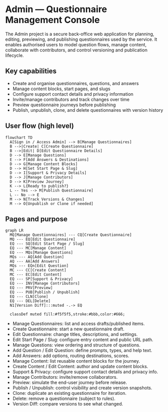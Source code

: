 # Admin — Questionnaire Management Console

The Admin project is a secure back-office web application for planning, editing, previewing, and publishing questionnaires used by the service. It enables authorised users to model question flows, manage content, collaborate with contributors, and control versioning and publication lifecycle.

## Key capabilities
- Create and organise questionnaires, questions, and answers
- Manage content blocks, start pages, and slugs
- Configure support contact details and privacy information
- Invite/manage contributors and track changes over time
- Preview questionnaire journeys before publishing
- Publish, unpublish, clone, and delete questionnaires with version history

## User flow (high level)

```mermaid
flowchart TD
  A[Sign in / Access Admin] --> B[Manage Questionnaires]
  B -->|Create| C[Create Questionnaire]
  B -->|Edit| D[Edit Questionnaire Details]
  D --> E[Manage Questions]
  E --> F[Add Answers & Destinations]
  D --> G[Manage Content Blocks]
  D --> H[Set Start Page & Slug]
  D --> I[Support & Privacy Details]
  D --> J[Manage Contributors]
  D --> K[Preview Journey]
  K --> L{Ready to publish?}
  L -- Yes --> M[Publish Questionnaire]
  L -- No --> E
  M --> N[Track Versions & Changes]
  M --> O[Unpublish or Clone if needed]
```


## Pages and purpose

```mermaid
graph LR
  MQ[Manage Questionnaires] --- CQ[Create Questionnaire]
  MQ --- EQ[Edit Questionnaire]
  EQ --- SQ[Edit Start Page / Slug]
  EQ --- MC[Manage Content]
  EQ --- MQs[Manage Questions]
  MQs --- AQ[Add Question]
  AQ --- AA[Add Answers]
  MQs --- EQn[Edit Question]
  MC --- CC[Create Content]
  MC --- EC[Edit Content]
  EQ --- SP[Support & Privacy]
  EQ --- INV[Manage Contributors]
  EQ --- PRV[Preview]
  EQ --- PUB[Publish / Unpublish]
  EQ --- CLN[Clone]
  EQ --- DEL[Delete]
  N1[Version Diff]:::muted -.-> EQ

  classDef muted fill:#f5f5f5,stroke:#bbb,color:#666;
```


- Manage Questionnaires: list and access drafts/published items.
- Create Questionnaire: start a new questionnaire draft.
- Edit Questionnaire: change titles, descriptions, and settings.
- Edit Start Page / Slug: configure entry content and public URL path.
- Manage Questions: view ordering and structure of questions.
- Add Question / Edit Question: define prompts, types, and help text.
- Add Answers: add options, routing destinations, scores.
- Manage Content: list reusable content blocks for the journey.
- Create Content / Edit Content: author and update content blocks.
- Support & Privacy: configure support contact details and privacy info.
- Manage Contributors: invite/remove collaborators.
- Preview: simulate the end-user journey before release.
- Publish / Unpublish: control visibility and create version snapshots.
- Clone: duplicate an existing questionnaire for iteration.
- Delete: remove a questionnaire (subject to rules).
- Version Diff: compare versions to see what changed.
